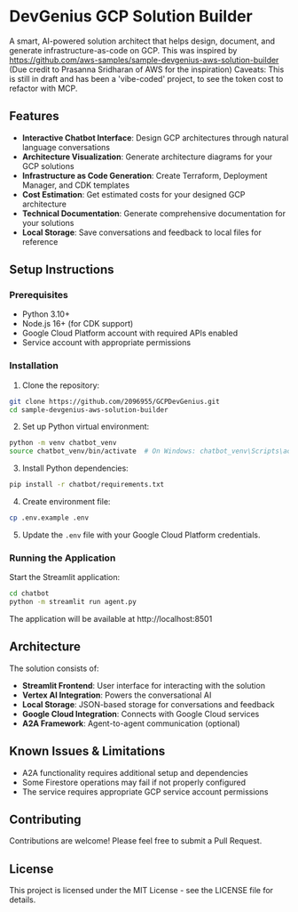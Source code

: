 # DevGenius GCP Solution Builder

A smart, AI-powered solution architect that helps design, document, and generate infrastructure-as-code on GCP. This was inspired by https://github.com/aws-samples/sample-devgenius-aws-solution-builder (Due credit to Prasanna Sridharan of AWS for the inspiration)
Caveats: This is still in draft and has been a 'vibe-coded' project, to see the token cost to refactor with MCP.

## Features

- **Interactive Chatbot Interface**: Design GCP architectures through natural language conversations
- **Architecture Visualization**: Generate architecture diagrams for your GCP solutions
- **Infrastructure as Code Generation**: Create Terraform, Deployment Manager, and CDK templates
- **Cost Estimation**: Get estimated costs for your designed GCP architecture
- **Technical Documentation**: Generate comprehensive documentation for your solutions
- **Local Storage**: Save conversations and feedback to local files for reference

## Setup Instructions

### Prerequisites
- Python 3.10+
- Node.js 16+ (for CDK support)
- Google Cloud Platform account with required APIs enabled
- Service account with appropriate permissions

### Installation

1. Clone the repository:
```bash
git clone https://github.com/2096955/GCPDevGenius.git
cd sample-devgenius-aws-solution-builder
```

2. Set up Python virtual environment:
```bash
python -m venv chatbot_venv
source chatbot_venv/bin/activate  # On Windows: chatbot_venv\Scripts\activate
```

3. Install Python dependencies:
```bash
pip install -r chatbot/requirements.txt
```

4. Create environment file:
```bash
cp .env.example .env
```

5. Update the `.env` file with your Google Cloud Platform credentials.

### Running the Application

Start the Streamlit application:
```bash
cd chatbot
python -m streamlit run agent.py
```

The application will be available at http://localhost:8501

## Architecture

The solution consists of:

- **Streamlit Frontend**: User interface for interacting with the solution
- **Vertex AI Integration**: Powers the conversational AI
- **Local Storage**: JSON-based storage for conversations and feedback
- **Google Cloud Integration**: Connects with Google Cloud services
- **A2A Framework**: Agent-to-agent communication (optional)

## Known Issues & Limitations

- A2A functionality requires additional setup and dependencies
- Some Firestore operations may fail if not properly configured
- The service requires appropriate GCP service account permissions

## Contributing

Contributions are welcome! Please feel free to submit a Pull Request.

## License

This project is licensed under the MIT License - see the LICENSE file for details.
